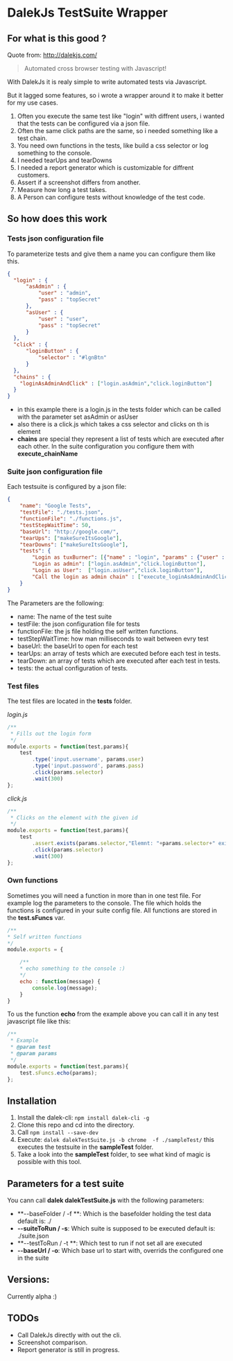 # DalekJs TestSuite Wrapper #


## For what is this good ? ##

Quote from: http://dalekjs.com/
> Automated cross browser testing with Javascript!

With DalekJs it is realy simple to write automated tests via Javascript.

But it lagged some features, so i wrote a wrapper around it to make it better for my use cases.

1. Often you execute the same test like "login" with diffrent users, i wanted that the tests can be configured via a json file.
2. Often the same click paths are the same, so i needed something like a test chain.
3. You need own functions in the tests, like build a css selector or log something to the console.
4. I needed tearUps and tearDowns
5. I needed a report generator which is customizable for diffrent customers.
6. Assert if a screenshot differs from another.
7. Measure how long a test takes.
8. A Person can configure tests without knowledge of the test code.

## So how does this work ##

### Tests json configuration file ####

To parameterize tests and give them a name you can configure them like this.

```json
{
  "login" : {
      "asAdmin" : {
          "user" : "admin",
          "pass" : "topSecret"
      },
      "asUser" : {
          "user" : "user",
          "pass" : "topSecret"
      }
  },
  "click" : {
      "loginButton" : {
          "selector" : "#lgnBtn"
      }
  },
  "chains" : {
    "loginAsAdminAndClick" : ["login.asAdmin","click.loginButton"]
  }
}
```

* in this example there is a login.js in the tests folder which can be called with the parameter set asAdmin or asUser
* also there is a click.js which takes a css selector and clicks on th is element
* **chains** are special they represent a list of tests which are executed after each other. In the suite configuration you configure them with **execute_chainName**

### Suite json configuration file ####

Each testsuite is configured by a json file:

```json
{
    "name": "Google Tests",
    "testFile": "./tests.json",
    "functionFile": "./functions.js",
    "testStepWaitTime": 50,
    "baseUrl": "http://google.com/",
    "tearUps": ["makeSureItsGoogle"],
    "tearDowns": ["makeSureItsGoogle"],
    "tests": {
        "Login as tuxBurner": [{"name" : "login", "params" : {"user" : "tuxBurner", "pass" : "topSecret"}}],
        "Login as admin": ["login.asAdmin","click.loginButton"],
        "Login as User":  ["login.asUser","click.loginButton"],
        "Call the login as admin chain" : ["execute_loginAsAdminAndClick"]
    }
}
```

The Parameters are the following:
* name: The name of the test suite
* testFile: the json configuration file for tests
* functionFile: the js file holding the self written functions.
* testStepWaitTime: how man milliseconds to wait between evry test
* baseUrl: the baseUrl to open for each test
* tearUps: an array of tests which are executed before each test in tests.
* tearDown: an array of tests which are executed after each test in tests.
* tests: the actual configuration of tests.

### Test files ###
The test files are located in the **tests** folder.

*login.js*
```js
/**
 * Fills out the login form
 */
module.exports = function(test,params){
    test
        .type('input.username', params.user)
        .type('input.password', params.pass)
        .click(params.selector)
        .wait(300)
};
```


*click.js*
```js
/**
 * Clicks on the element with the given id
 */
module.exports = function(test,params){
    test
        .assert.exists(params.selector,"Elemnt: "+params.selector+" exists")
        .click(params.selector)
        .wait(300)
};

```

### Own functions ###
Sometimes you will need a function in more than in one test file. For example log the parameters to the console.
The file which holds the functions is configured in your suite config file.
All functions are stored in the **test.sFuncs** var.

```js
/**
* Self written functions
*/
module.exports = {

    /**
    * echo something to the console :)
    */
    echo : function(message) {
        console.log(message);
    }
}
```

To us the function **echo** from the  example above you can call it in any test javascript file like this:

```js
/**
 * Example
 * @param test
 * @param params
 */
module.exports = function(test,params){
    test.sFuncs.echo(params);
};
```

## Installation ##
1. Install the dalek-cli: ```npm install dalek-cli -g```
2. Clone this repo and cd into the directory.
3. Call ```npm install --save-dev```
3. Execute: ```dalek dalekTestSuite.js -b chrome  -f ./sampleTest/``` this executes the testsuite in the **sampleTest** folder.
4. Take a look into the **sampleTest** folder, to see what kind of magic is possible with this tool.

## Parameters for a test suite ##
You cann call **dalek dalekTestSuite.js** with the following parameters:

* **--baseFolder / -f **: Which is the basefolder holding the test data default is: ./
* **--suiteToRun / -s**: Which suite is supposed to be executed default is: ./suite.json
* **--testToRun / -t **: Which test to run if not set all are executed
* **--baseUrl / -o**: Which base url to start with, overrids the configured one in the suite

## Versions: ##

Currently alpha :)


## TODOs ##
* Call DalekJs directly with out the cli.
* Screenshot comparison.
* Report generator is still in progress.
